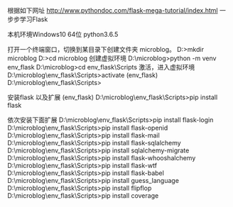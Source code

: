 根据如下网址
http://www.pythondoc.com/flask-mega-tutorial/index.html
一步步学习Flask

本机环境Windows10 64位
python3.6.5


打开一个终端窗口，切换到某目录下创建文件夹 microblog。
D:\>mkdir microblog
D:\>cd microblog
创建虚拟环境
D:\microblog>python -m venv env_flask
D:\microblog>cd env_flask\Scripts
激活，进入虚拟环境
D:\microblog\env_flask\Scripts>activate
(env_flask) D:\microblog\env_flask\Scripts>

安装flask 以及扩展
(env_flask) D:\microblog\env_flask\Scripts>pip install flask

依次安装下面扩展
D:\microblog\env_flask\Scripts>pip install flask-login
D:\microblog\env_flask\Scripts>pip install flask-openid
D:\microblog\env_flask\Scripts>pip install flask-mail
D:\microblog\env_flask\Scripts>pip install flask-sqlalchemy
D:\microblog\env_flask\Scripts>pip install sqlalchemy-migrate
D:\microblog\env_flask\Scripts>pip install flask-whooshalchemy
D:\microblog\env_flask\Scripts>pip install flask-wtf
D:\microblog\env_flask\Scripts>pip install flask-babel
D:\microblog\env_flask\Scripts>pip install guess_language
D:\microblog\env_flask\Scripts>pip install flipflop
D:\microblog\env_flask\Scripts>pip install coverage